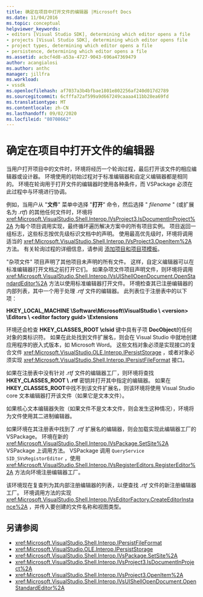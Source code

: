```yaml
---
title: 确定在项目中打开文件的编辑器 |Microsoft Docs
ms.date: 11/04/2016
ms.topic: conceptual
helpviewer_keywords:
- editors [Visual Studio SDK], determining which editor opens a file
- projects [Visual Studio SDK], determining which editor opens file
- project types, determining which editor opens a file
- persistence, determining which editor opens a file
ms.assetid: acbcf4d8-a53a-4727-9043-696a47369479
author: acangialosi
ms.author: anthc
manager: jillfra
ms.workload:
- vssdk
ms.openlocfilehash: af7037a3b4bfbae1801e802256af240d017d2789
ms.sourcegitcommit: 6cfffa72af599a9d667249caaaa411bb28ea69fd
ms.translationtype: MT
ms.contentlocale: zh-CN
ms.lasthandoff: 09/02/2020
ms.locfileid: "80708662"
---
```

# <a name="determine-which-editor-opens-a-file-in-a-project"></a>确定在项目中打开文件的编辑器
当用户打开项目中的文件时，环境将经历一个轮询过程，最后打开该文件的相应编辑器或设计器。 环境使用的初始过程对于标准编辑器和自定义编辑器都是相同的。 环境在轮询用于打开文件的编辑器时使用各种条件，而 VSPackage 必须在此过程中与环境进行协调。

 例如，当用户从 "**文件**" 菜单中选择 "**打开**" 命令，然后选择 " *filename* " (或扩展名为 *.rtf*) 的其他任何文件时，环境将 <xref:Microsoft.VisualStudio.Shell.Interop.IVsProject3.IsDocumentInProject%2A> 为每个项目调用实现，最终循环遍历解决方案中的所有项目实例。 项目返回一组标志，这些标志按优先级标识文档中的声明。 使用最高优先级时，环境将调用适当的 <xref:Microsoft.VisualStudio.Shell.Interop.IVsProject3.OpenItem%2A> 方法。 有关轮询过程的详细信息，请参阅 [添加项目和项目项模板](../../extensibility/internals/adding-project-and-project-item-templates.md)。

 "杂项文件" 项目声明了其他项目未声明的所有文件。 这样，自定义编辑器可以在标准编辑器打开文档之前打开它们。 如果杂项文件项目声明文件，则环境将调用 <xref:Microsoft.VisualStudio.Shell.Interop.IVsUIShellOpenDocument.OpenStandardEditor%2A> 方法以使用标准编辑器打开文件。 环境检查其已注册编辑器的内部列表，其中一个用于处理 *.rtf* 文件的编辑器。 此列表位于注册表中的以下项：

 **HKEY_LOCAL_MACHINE \Software\Microsoft\VisualStudio \\ \<version> \Editors \\ \<editor factory guid> \Extensions**

 环境还会检查 **HKEY_CLASSES_ROOT \clsid** 键中具有子项 **DocObject**的任何对象的类标识符。 如果在此处找到文件扩展名，则会在 Visual Studio 中就地创建应用程序的嵌入式版本，如 Microsoft Word。 这些文档对象必须是实现接口的复合文件 <xref:Microsoft.VisualStudio.OLE.Interop.IPersistStorage> ，或者对象必须实现 <xref:Microsoft.VisualStudio.Shell.Interop.IPersistFileFormat> 接口。

 如果在注册表中没有针对 *.rtf* 文件的编辑器工厂，则环境将查找 **HKEY_CLASSES_ROOT \\ .rtf** 密钥并打开其中指定的编辑器。 如果在 **HKEY_CLASSES_ROOT**中找不到该文件扩展名，则该环境将使用 Visual Studio core 文本编辑器打开该文件（如果它是文本文件）。

 如果核心文本编辑器失败（如果文件不是文本文件，则会发生这种情况），环境将为文件使用其二进制编辑器。

 如果环境在其注册表中找到了 *.rtf* 扩展名的编辑器，则会加载实现此编辑器工厂的 VSPackage。 环境在新的 <xref:Microsoft.VisualStudio.Shell.Interop.IVsPackage.SetSite%2A> VSPackage 上调用方法。 VSPackage 调用 `QueryService` `SID_SVsRegistorEditor` ，使用 <xref:Microsoft.VisualStudio.Shell.Interop.IVsRegisterEditors.RegisterEditor%2A> 方法向环境注册编辑器工厂。

 该环境现在复查列为其内部注册编辑器的列表，以便查找 *.rtf* 文件的新注册编辑器工厂。 环境调用方法的实现 <xref:Microsoft.VisualStudio.Shell.Interop.IVsEditorFactory.CreateEditorInstance%2A> ，并传入要创建的文件名称和视图类型。

## <a name="see-also"></a>另请参阅
- <xref:Microsoft.VisualStudio.Shell.Interop.IPersistFileFormat>
- <xref:Microsoft.VisualStudio.OLE.Interop.IPersistStorage>
- <xref:Microsoft.VisualStudio.Shell.Interop.IVsPackage.SetSite%2A>
- <xref:Microsoft.VisualStudio.Shell.Interop.IVsProject3.IsDocumentInProject%2A>
- <xref:Microsoft.VisualStudio.Shell.Interop.IVsProject3.OpenItem%2A>
- <xref:Microsoft.VisualStudio.Shell.Interop.IVsUIShellOpenDocument.OpenStandardEditor%2A>

